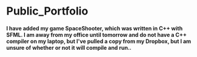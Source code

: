 # Public_Portfolio
#### I have added my game SpaceShooter, which was written in C++ with SFML. I am away from my office until tomorrow and do not have a C++ compiler on my laptop, but I've pulled a copy from my Dropbox, but I am unsure of whether or not it will compile and run.. 
